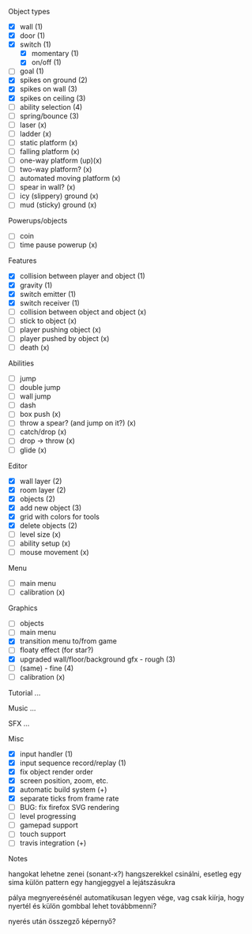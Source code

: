 Object types
- [x] wall (1)
- [x] door (1)
- [x] switch (1)
  - [x] momentary (1)
  - [x] on/off (1)
- [ ] goal (1)
- [x] spikes on ground (2)
- [x] spikes on wall (3)
- [x] spikes on ceiling (3)
- [ ] ability selection (4)
- [ ] spring/bounce (3)
- [ ] laser (x)
- [ ] ladder (x)
- [ ] static platform (x)
- [ ] falling platform (x)
- [ ] one-way platform (up)(x)
- [ ] two-way platform? (x)
- [ ] automated moving platform (x)
- [ ] spear in wall? (x)
- [ ] icy (slippery) ground (x)
- [ ] mud (sticky) ground (x)

Powerups/objects
- [ ] coin
- [ ] time pause powerup (x)

Features
- [x] collision between player and object (1)
- [x] gravity (1)
- [x] switch emitter (1)
- [x] switch receiver (1)
- [ ] collision between object and object (x)
- [ ] stick to object (x)
- [ ] player pushing object (x)
- [ ] player pushed by object (x)
- [ ] death (x)

Abilities
- [ ] jump
- [ ] double jump
- [ ] wall jump
- [ ] dash
- [ ] box push (x)
- [ ] throw a spear? (and jump on it?) (x)
- [ ] catch/drop (x)
- [ ] drop -> throw (x)
- [ ] glide (x)

Editor
- [x] wall layer (2)
- [x] room layer (2)
- [x] objects (2)
- [x] add new object (3)
- [x] grid with colors for tools
- [x] delete objects (2)
- [ ] level size (x)
- [ ] ability setup (x)
- [ ] mouse movement (x)

Menu
- [ ] main menu
- [ ] calibration (x)

Graphics
- [ ] objects
- [ ] main menu
- [x] transition menu to/from game
- [ ] floaty effect (for star?)
- [x] upgraded wall/floor/background gfx - rough (3)
- [ ] (same) - fine (4)
- [ ] calibration (x)

Tutorial
...

Music
...

SFX
...

Misc
- [x] input handler (1)
- [x] input sequence record/replay (1)
- [x] fix object render order
- [x] screen position, zoom, etc.
- [x] automatic build system (+)
- [x] separate ticks from frame rate
- [ ] BUG: fix firefox SVG rendering
- [ ] level progressing
- [ ] gamepad support
- [ ] touch support
- [ ] travis integration (+)

Notes

hangokat lehetne zenei (sonant-x?) hangszerekkel csinálni, esetleg egy
sima külön pattern egy hangjeggyel a lejátszásukra

pálya megnyereésénél automatikusan legyen vége, vag csak kiírja, hogy
nyertél és külön gombbal lehet továbbmenni?

nyerés után összegző képernyő?

